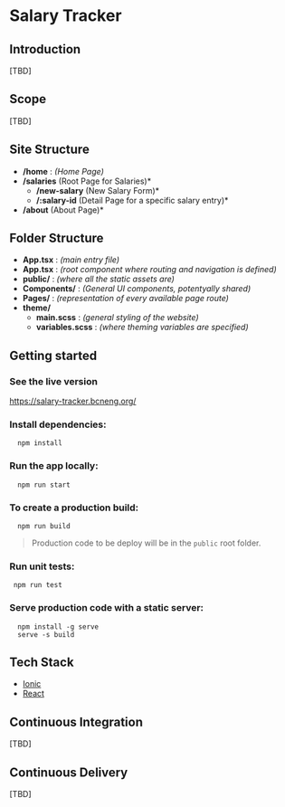 # Salary Tracker

## Introduction

[TBD]

## Scope

[TBD]

## Site Structure

  - **/home** : *(Home Page)*
  - **/salaries** (Root Page for Salaries)*
    - **/new-salary** (New Salary Form)*
    - **/:salary-id** (Detail Page for a specific salary entry)*
  - **/about** (About Page)*

## Folder Structure

 - **App.tsx** : *(main entry file)*
 - **App.tsx** : *(root component where routing and navigation is defined)*
 - **public/** : *(where all the static assets are)*
 - **Components/** : *(General UI components, potentyally shared)*
 - **Pages/** : *(representation of every available page route)*
 - **theme/**
    - **main.scss** : *(general styling of the website)*
    - **variables.scss** : *(where theming variables are specified)*

## Getting started

### See the live version

https://salary-tracker.bcneng.org/

### Install dependencies:

```
  npm install
```

### Run the app locally:

```
  npm run start
```

### To create a production build:

```
  npm run build
```

> Production code to be deploy will be in the `public` root folder.

### Run unit tests:

```
 npm run test
```


### Serve production code with a static server:

```
  npm install -g serve
  serve -s build
```

## Tech Stack

* [Ionic](https://ionicframework.com/docs)
* [React](https://reactjs.org/docs/getting-started.html)

## Continuous Integration

[TBD]

## Continuous Delivery

[TBD]

